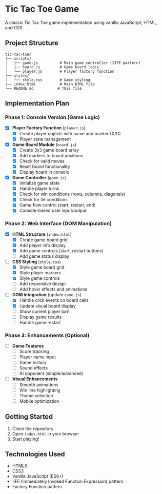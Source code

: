 # Tic Tac Toe Game

A classic Tic Tac Toe game implementation using vanilla JavaScript, HTML, and CSS.

## Project Structure

```
tic-tac-toe/
├── scripts/
│   ├── game.js          # Main game controller (IIFE pattern)
│   ├── board.js         # Game board logic
│   └── player.js        # Player factory function
├── styles/
│   └── style.css        # Game styling
├── index.html           # Main HTML file
└── README.md           # This file
```

## Implementation Plan

### Phase 1: Console Version (Game Logic)
- [x] **Player Factory Function** (`player.js`)
  - [x] Create player objects with name and marker (X/O)
  - [x] Player state management

- [x] **Game Board Module** (`board.js`)
  - [x] Create 3x3 game board array
  - [x] Add markers to board positions
  - [x] Check for valid moves
  - [x] Reset board functionality
  - [x] Display board in console

- [x] **Game Controller** (`game.js`)
  - [x] Initialize game state
  - [x] Handle player turns
  - [x] Check for win conditions (rows, columns, diagonals)
  - [x] Check for tie conditions
  - [x] Game flow control (start, restart, end)
  - [x] Console-based user input/output

### Phase 2: Web Interface (DOM Manipulation)
- [x] **HTML Structure** (`index.html`)
  - [x] Create game board grid
  - [x] Add player info display
  - [x] Add game controls (start, restart buttons)
  - [ ] Add game status display

- [ ] **CSS Styling** (`style.css`)
  - [x] Style game board grid
  - [x] Style player markers
  - [x] Style game controls
  - [ ] Add responsive design
  - [ ] Add hover effects and animations

- [ ] **DOM Integration** (update `game.js`)
  - [x] Handle click events on board cells
  - [x] Update visual board display
  - [ ] Show current player turn
  - [ ] Display game results
  - [ ] Handle game restart

### Phase 3: Enhancements (Optional)
- [ ] **Game Features**
  - [ ] Score tracking
  - [ ] Player name input
  - [ ] Game history
  - [ ] Sound effects
  - [ ] AI opponent (simple/advanced)

- [ ] **Visual Enhancements**
  - [ ] Smooth animations
  - [ ] Win line highlighting
  - [ ] Theme selection
  - [ ] Mobile optimization

## Getting Started

1. Clone the repository
2. Open `index.html` in your browser
3. Start playing!

## Technologies Used

- HTML5
- CSS3
- Vanilla JavaScript (ES6+)
- IIFE (Immediately Invoked Function Expression) pattern
- Factory Function pattern
